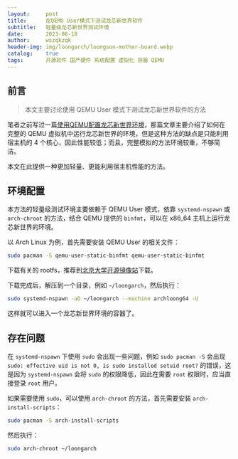 ```yaml
---
layout:     post
title:      在QEMU User模式下测试龙芯新世界软件
subtitle:   轻量级龙芯新世界测试环境
date:       2023-06-18
author:     wszqkzqk
header-img: img/loongarch/loongson-mother-board.webp
catalog:    true
tags:       开源软件 国产硬件 系统配置 虚拟化 容器 QEMU
---
```


## 前言

> 本文主要讨论使用 QEMU User 模式下测试龙芯新世界软件的方法

笔者之前写过一篇[使用QEMU配置龙芯新世界环境](https://wszqkzqk.github.io/2023/05/01/使用QEMU配置龙芯新世界环境/)，那篇文章主要介绍了如何在完整的 QEMU 虚拟机中运行龙芯新世界的环境，但是这种方法的缺点是只能利用宿主机的 4 个核心，因此性能较低；而且，完整模拟的方法环境较重，不够简洁。

本文在此提供一种更加轻量、更能利用宿主机性能的方法。

## 环境配置

本方法的轻量级测试环境主要依赖于 QEMU User 模式，依靠 `systemd-nspawn` 或 `arch-chroot` 的方法，结合 QEMU 提供的 `binfmt`，可以在 x86_64 主机上运行龙芯新世界的环境。

以 Arch Linux 为例，首先需要安装 QEMU User 的相关文件：

```bash
sudo pacman -S qemu-user-static-binfmt qemu-user-static-binfmt
```

下载有关的 rootfs，推荐到[北京大学开源镜像站](https://mirrors.pku.edu.cn/loongarch/archlinux/iso/latest/archlinux-bootstrap-loong64.tar.gz)下载。

下载完成后，解压到一个目录，例如 `~/loongarch`，然后执行：

```bash
sudo systemd-nspawn -aD ~/loongarch --machine archloong64 -U
```

这样就可以进入一个龙芯新世界环境的容器了。

## 存在问题

在 `systemd-nspawn` 下使用 `sudo` 会出现一些问题，例如 `sudo pacman -S` 会出现 `sudo: effective uid is not 0, is sudo installed setuid root?` 的错误，这是因为 `systemd-nspawn` 会将 `sudo` 的权限降低，因此在需要 `root` 权限时，应当直接登录 `root` 用户。

如果需要使用 `sudo`，可以使用 `arch-chroot` 的方法，首先需要安装 `arch-install-scripts`：

```bash
sudo pacman -S arch-install-scripts
```

然后执行：

```bash
sudo arch-chroot ~/loongarch
```

